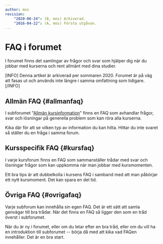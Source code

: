 ```yaml
---
author: mos
revision:
    "2020-06-24": (B, mos) Arkiverad.
    "2016-04-22": (A, mos) Första utgåvan.
...
```

FAQ i forumet
==================================

I forumet finns det samlingar av frågor och svar som hjälper dig när du jobbar med kurserna och rent allmänt med dina studier.

[INFO]
Denna artikel är arkiverad per sommaren 2020. Forumet är på väg att fasas ut och används inte längre i samma omfattning som tidigare.
[/INFO]



Allmän FAQ {#allmanfaq}
------------------------------------------------------------

I subforumet "[Allmän kursinformation](/forum/viewforum.php?f=30)" finns en FAQ som avhandlar frågor, svar och lösningar på generella problem som kan röra alla kurserna.

Kika där för att se vilken typ av information du kan hitta. Hittar du inte svaret så ställer du en fråga i samma forum.



Kursspecifik FAQ {#kursfaq}
------------------------------------------------------------

I varje kursforum finns en FAQ som sammanställer trådar med svar och lösningar frågor som kan uppkomma när man jobbar med kursmomenten.

Ett bra tips är att dubbelkolla i kursens FAQ i samband med att man påbörjar ett nytt kursmoment. Det kan spara en del tid.



Övriga FAQ {#ovrigafaq}
------------------------------------------------------------

Varje subforum kan innehålla sin egen FAQ. Det är ett sätt att samla genvägar till bra trådar. När det finns en FAQ så ligger den som en tråd överst i subforumet.

När du är ny i forumet, eller om du letar efter en bra tråd, eller om du vill ha en introduktion till subforumet -- börja då med att kika vad FAQen innehåller. Det är en bra start.
